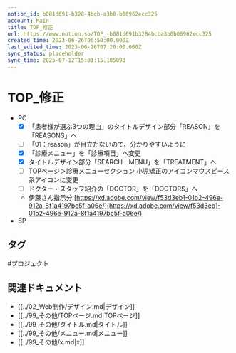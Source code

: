 ```yaml
---
notion_id: b081d691-b328-4bcb-a3b0-b06962ecc325
account: Main
title: TOP_修正
url: https://www.notion.so/TOP_-b081d691b3284bcba3b0b06962ecc325
created_time: 2023-06-26T06:50:00.000Z
last_edited_time: 2023-06-26T07:20:00.000Z
sync_status: placeholder
sync_time: 2025-07-12T15:01:15.105093
---
```

# TOP_修正

- PC
  - [x] 「患者様が選ぶ3つの理由」のタイトルデザイン部分「REASON」を「REASONS」へ
  - [ ] 「01：reason」が目立たないので、分かりやすいように
  - [x] 「診療メニュー」を「診療項目」へ変更
  - [x] タイトルデザイン部分「SEARCH　MENU」を「TREATMENT」へ
  - [ ] TOPページ＞診療メニューセクション
小児矯正のアイコンマウスピース系アイコンに変更
  - [ ] ドクター・スタッフ紹介の「DOCTOR」を「DOCTORS」へ
  - 伊藤さん指示分
  [https://xd.adobe.com/view/f53d3eb1-01b2-496e-912a-8f1a4197bc5f-a06e/](https://xd.adobe.com/view/f53d3eb1-01b2-496e-912a-8f1a4197bc5f-a06e/)
- SP

## タグ

#プロジェクト 

## 関連ドキュメント

- [[../02_Web制作/デザイン.md|デザイン]]
- [[../99_その他/TOPページ.md|TOPページ]]
- [[../99_その他/タイトル.md|タイトル]]
- [[../99_その他/メニュー.md|メニュー]]
- [[../99_その他/x.md|x]]
